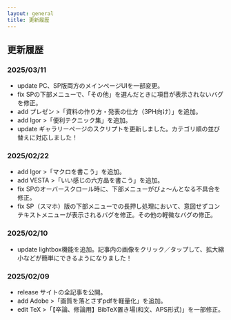 ```yaml
---
layout: general
title: 更新履歴
---
```


## 更新履歴

### 2025/03/11
- <span class="log-mark">update</span> PC、SP版両方のメインページUIを一部変更。
- <span class="log-mark">fix</span> SPの下部メニューで、「その他」を選んだときに項目が表示されないバグを修正。
- <span class="log-mark">add</span> プレゼン >「資料の作り方・発表の仕方（3PH向け）」を追加。
- <span class="log-mark">add</span> Igor >「便利テクニック集」を追加。
- <span class="log-mark">update</span> ギャラリーページのスクリプトを更新しました。カテゴリ順の並び替えに対応しました！

### 2025/02/22
- <span class="log-mark">add</span> Igor >「マクロを書こう」を追加。
- <span class="log-mark">add</span> VESTA >「いい感じの六方晶を書こう」を追加。
- <span class="log-mark">fix</span> SPのオーバースクロール時に、下部メニューがびょ～んとなる不具合を修正。
- <span class="log-mark">fix</span> SP（スマホ）版の下部メニューでの長押し処理において、意図せずコンテキストメニューが表示されるバグを修正。その他の軽微なバグの修正。

### 2025/02/10
- <span class="log-mark">update</span> lightbox機能を追加。記事内の画像をクリック／タップして、拡大縮小などが簡単にできるようになりました！

### 2025/02/09
- <span class="log-mark">release</span> サイトの全記事を公開。
- <span class="log-mark">add</span> Adobe >「画質を落とさずpdfを軽量化」を追加。
- <span class="log-mark">edit</span> TeX >「【卒論、修論用】BibTeX置き場(和文、APS形式)」を一部修正。
